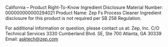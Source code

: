  
 
 
California – Product Right-To-Know Ingredient Disclosure 
Material Number: 000000000000294021 
Product Name: Zep Fs Process Cleaner 
Ingredient disclosure for this product is not required per SB 258 Regulation. 
 
For additional information or question, please contact us at: 
Zep, Inc. 
C/O Technical Services 
3330 Cumberland Blvd. SE, Ste 700 
Atlanta, GA 30339 
Email: asktech@zep.com 
 
 
 
 
